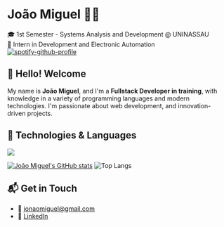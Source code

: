 # João Miguel 👨‍💻  
🎓 1st Semester - Systems Analysis and Development @ UNINASSAU  
💼 Intern in Development and Electronic Automation  
[![spotify-github-profile](https://spotify-github-profile.kittinanx.com/api/view?uid=92cicog27dlqwnujaob9pacjv&cover_image=true&theme=novatorem&show_offline=false&background_color=ffffff&interchange=false&bar_color=ffffff&bar_color_cover=false)](https://github.com/kittinan/spotify-github-profile)


## 👋 Hello! Welcome  
My name is **João Miguel**, and I'm a **Fullstack Developer in training**, with knowledge in a variety of programming languages and modern technologies. I'm passionate about web development, and innovation-driven projects.



## 🧠 Technologies & Languages
<div>
  <a href="https://skillicons.dev">
    <img src="https://skillicons.dev/icons?i=js,ts,nodejs,react,nextjs,html,tailwind,css,java,spring,postgres,c,cpp,linux,git&theme=dark&perline=5" />
  </a>
</div>

[![João Miguel's GitHub stats](https://github-readme-stats.vercel.app/api?username=jmfs12&theme=radical)](https://github.com/jmfs12/github-readme-stats)
![Top Langs](https://github-readme-stats.vercel.app/api/top-langs/?username=jmfs12&layout=compact&theme=radical)

## 📬 Get in Touch

- 📧 jonaomiguel@gmail.com  
- 💼 [LinkedIn](https://www.linkedin.com/in/jmf-souza)  
